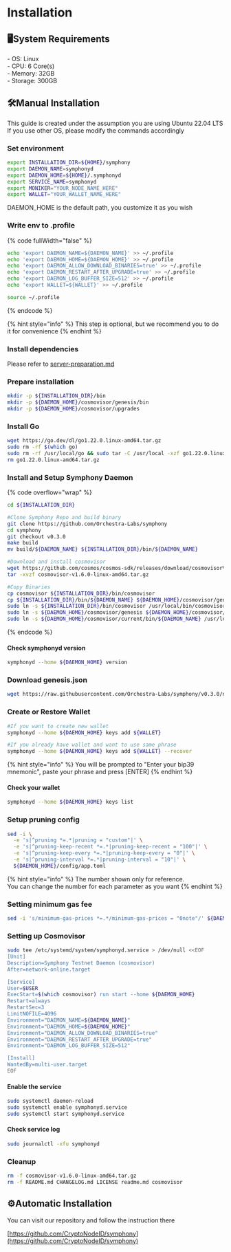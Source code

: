 # Installation

## 🖥️System Requirements

\- OS: Linux\
\- CPU: 6 Core(s)\
\- Memory: 32GB\
\- Storage: 300GB

## 🛠️Manual Installation <a href="#install-binary" id="install-binary"></a>

This guide is created under the assumption you are using Ubuntu 22.04 LTS\
If you use other OS, please modify the commands accordingly

### Set environment

```sh
export INSTALLATION_DIR=${HOME}/symphony
export DAEMON_NAME=symphonyd
export DAEMON_HOME=${HOME}/.symphonyd
export SERVICE_NAME=symphonyd
export MONIKER="YOUR_NODE_NAME_HERE"
export WALLET="YOUR_WALLET_NAME_HERE"
```

DAEMON\_HOME is the default path, you customize it as you wish

### Write env to .profile

{% code fullWidth="false" %}
```bash
echo 'export DAEMON_NAME=${DAEMON_NAME}' >> ~/.profile
echo 'export DAEMON_HOME=${DAEMON_HOME}' >> ~/.profile
echo 'export DAEMON_ALLOW_DOWNLOAD_BINARIES=true' >> ~/.profile
echo 'export DAEMON_RESTART_AFTER_UPGRADE=true' >> ~/.profile
echo 'export DAEMON_LOG_BUFFER_SIZE=512' >> ~/.profile
echo 'export WALLET=${WALLET}' >> ~/.profile

source ~/.profile
```
{% endcode %}

{% hint style="info" %}
This step is optional, but we recommend you to do it for convenience
{% endhint %}

### Install dependencies

Please refer to [server-preparation.md](../../basics/server-preparation.md "mention")

### Prepare installation

```sh
mkdir -p ${INSTALLATION_DIR}/bin
mkdir -p ${DAEMON_HOME}/cosmovisor/genesis/bin
mkdir -p ${DAEMON_HOME}/cosmovisor/upgrades
```

### Install Go

```sh
wget https://go.dev/dl/go1.22.0.linux-amd64.tar.gz
sudo rm -rf $(which go)
sudo rm -rf /usr/local/go && sudo tar -C /usr/local -xzf go1.22.0.linux-amd64.tar.gz
rm go1.22.0.linux-amd64.tar.gz
```

### Install and Setup Symphony Daemon

{% code overflow="wrap" %}
```sh
cd ${INSTALLATION_DIR}

#Clone Symphony Repo and build binary
git clone https://github.com/Orchestra-Labs/symphony
cd symphony
git checkout v0.3.0
make build
mv build/${DAEMON_NAME} ${INSTALLATION_DIR}/bin/${DAEMON_NAME}

#Download and install cosmovisor
wget https://github.com/cosmos/cosmos-sdk/releases/download/cosmovisor%2Fv1.6.0/cosmovisor-v1.6.0-linux-amd64.tar.gz
tar -xvzf cosmovisor-v1.6.0-linux-amd64.tar.gz

#Copy Binaries
cp cosmovisor ${INSTALLATION_DIR}/bin/cosmovisor
cp ${INSTALLATION_DIR}/bin/${DAEMON_NAME} ${DAEMON_HOME}/cosmovisor/genesis/bin
sudo ln -s ${INSTALLATION_DIR}/bin/cosmovisor /usr/local/bin/cosmovisor -f
sudo ln -s ${DAEMON_HOME}/cosmovisor/genesis ${DAEMON_HOME}/cosmovisor/current -f
sudo ln -s ${DAEMON_HOME}/cosmovisor/current/bin/${DAEMON_NAME} /usr/local/bin/${DAEMON_NAME} -f
```
{% endcode %}

#### Check symphonyd version

```sh
symphonyd --home ${DAEMON_HOME} version
```

### Download genesis.json

```sh
wget https://raw.githubusercontent.com/Orchestra-Labs/symphony/v0.3.0/networks/symphony-testnet-3/genesis.json -O ${DAEMON_HOME}/config/genesis.json
```

### Create or Restore Wallet

```sh
#If you want to create new wallet
symphonyd --home ${DAEMON_HOME} keys add ${WALLET}
```

```sh
#If you already have wallet and want to use same phrase
symphonyd --home ${DAEMON_HOME} keys add ${WALLET} --recover
```

{% hint style="info" %}
You will be prompted to "Enter your bip39 mnemonic", paste your phrase and press \[ENTER]
{% endhint %}

#### Check your wallet

```sh
symphonyd --home ${DAEMON_HOME} keys list
```

### Setup pruning config

```sh
sed -i \
  -e 's|^pruning *=.*|pruning = "custom"|' \
  -e 's|^pruning-keep-recent *=.*|pruning-keep-recent = "100"|' \
  -e 's|^pruning-keep-every *=.*|pruning-keep-every = "0"|' \
  -e 's|^pruning-interval *=.*|pruning-interval = "10"|' \
  ${DAEMON_HOME}/config/app.toml
```

{% hint style="info" %}
The number shown only for reference. \
You can change the number for each parameter as you want
{% endhint %}

### Setting minimum gas fee

```sh
sed -i 's/minimum-gas-prices *=.*/minimum-gas-prices = "0note"/' ${DAEMON_HOME}/config/app.toml
```

### Setting up Cosmovisor

```bash
sudo tee /etc/systemd/system/symphonyd.service > /dev/null <<EOF  
[Unit]
Description=Symphony Testnet Daemon (cosmovisor)
After=network-online.target

[Service]
User=$USER
ExecStart=$(which cosmovisor) run start --home ${DAEMON_HOME}
Restart=always
RestartSec=3
LimitNOFILE=4096
Environment="DAEMON_NAME=${DAEMON_NAME}"
Environment="DAEMON_HOME=${DAEMON_HOME}"
Environment="DAEMON_ALLOW_DOWNLOAD_BINARIES=true"
Environment="DAEMON_RESTART_AFTER_UPGRADE=true"
Environment="DAEMON_LOG_BUFFER_SIZE=512"

[Install]
WantedBy=multi-user.target
EOF
```

#### Enable the service

```bash
sudo systemctl daemon-reload
sudo systemctl enable symphonyd.service
sudo systemctl start symphonyd.service
```

#### Check service log

```bash
sudo journalctl -xfu symphonyd
```

### Cleanup

```bash
rm -f cosmovisor-v1.6.0-linux-amd64.tar.gz
rm -f README.md CHANGELOG.md LICENSE readme.md cosmovisor
```

## ⚙️Automatic Installation

You can visit our repository and follow the instruction there

[https://github.com/CryptoNodeID/symphony](https://github.com/CryptoNodeID/symphony)

